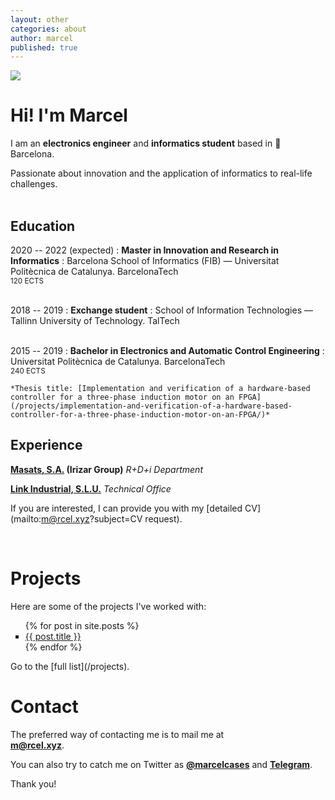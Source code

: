 ```yaml
---
layout: other
categories: about
author: marcel
published: true
---
```


<img src="https://dctwzw.db.files.1drv.com/y4mnn-vD-KdmXK2TZp6u0hgkq5nQ1S1kOyIJgRUUUveKjePxlkc8-F6TqHF3Ge_PfeVM-ULmGX4MlPFtu0UoUe4OKC3shqr18TreNKgiYEWT1TVDLSjUWQhG-ZRHu6xnjVxgfypBR6d68vzomxn-9MHOTGYmECfMddLACfVqLl54jCnmTGvp8gfcI-aW_2xhU2-nd33GQjqTn8kSVjpSBXFnw/marcel.jpg?psid=1" class="profile-img" />

# Hi! I'm Marcel

I am an **electronics engineer** and **informatics student** based in &#x1F4CD; Barcelona.


Passionate about innovation and the application of informatics to real-life challenges.
<br><br>


## Education

2020 -- 2022 (expected)
:   **Master in Innovation and Research in Informatics**
:	Barcelona School of Informatics (FIB) — Universitat Politècnica de Catalunya. BarcelonaTech<br>
<sub>120 ECTS</sub>
<br><br>

2018 -- 2019
:   **Exchange student**
:	School of Information Technologies — Tallinn University of Technology. TalTech<br><br>

2015 -- 2019
:   **Bachelor in Electronics and Automatic Control Engineering**
:	Universitat Politècnica de Catalunya. BarcelonaTech<br>
<sub>240 ECTS</sub>

    *Thesis title: [Implementation and verification of a hardware-based controller for a three-phase induction motor on an FPGA](/projects/implementation-and-verification-of-a-hardware-based-controller-for-a-three-phase-induction-motor-on-an-FPGA/)*


## Experience

**[Masats, S.A.](http://www.masats.es/en/) (Irizar Group)** _R+D+i Department_

**[Link Industrial, S.L.U.](https://www.linkindustrial.es/web/en/)** _Technical Office_

If you are interested, I can provide you with my [detailed CV](mailto:m@rcel.xyz?subject=CV request).

<br>

# Projects
Here are some of the projects I've worked with:
<ul>
	{% for post in site.posts %}
		<li style="list-style-type: square">
			<a href="{{ post.url }}">{{ post.title }}</a>
		</li>
	{% endfor %}
</ul>
Go to the [full list](/projects).

<br>

# Contact
The preferred way of contacting me is to mail me at    
**[m@rcel.xyz]**.  

You can also try to catch me
on Twitter as **[@marcelcases]** and **[Telegram]**.    

[m@rcel.xyz]: mailto:m@rcel.xyz?subject=Contact
[@marcelcases]: https://twitter.com/marcelcases    
[Telegram]: tg://resolve?domain=marcelcases    

Thank you!
	